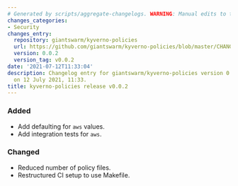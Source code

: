 ```yaml
---
# Generated by scripts/aggregate-changelogs. WARNING: Manual edits to this files will be overwritten.
changes_categories:
- Security
changes_entry:
  repository: giantswarm/kyverno-policies
  url: https://github.com/giantswarm/kyverno-policies/blob/master/CHANGELOG.md#002---2021-07-12
  version: 0.0.2
  version_tag: v0.0.2
date: '2021-07-12T11:33:04'
description: Changelog entry for giantswarm/kyverno-policies version 0.0.2, published
  on 12 July 2021, 11:33.
title: kyverno-policies release v0.0.2
---
```


### Added
- Add defaulting for `aws` values.
- Add integration tests for `aws`.
### Changed
- Reduced number of policy files.
- Restructured CI setup to use Makefile.
